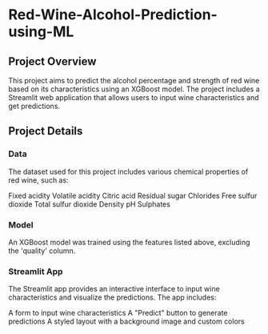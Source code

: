 # Red-Wine-Alcohol-Prediction-using-ML
## Project Overview
This project aims to predict the alcohol percentage and strength of red wine based on its characteristics using an XGBoost model. The project includes a Streamlit web application that allows users to input wine characteristics and get predictions.
## Project Details
### Data 
The dataset used for this project includes various chemical properties of red wine, such as:

Fixed acidity
Volatile acidity
Citric acid
Residual sugar
Chlorides
Free sulfur dioxide
Total sulfur dioxide
Density
pH
Sulphates
### Model
An XGBoost model was trained using the features listed above, excluding the 'quality' column.
### Streamlit App
The Streamlit app provides an interactive interface to input wine characteristics and visualize the predictions. The app includes:

A form to input wine characteristics
A "Predict" button to generate predictions
A styled layout with a background image and custom colors

